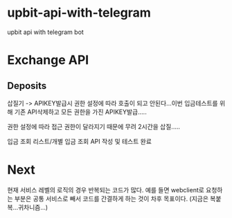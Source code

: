 # upbit-api-with-telegram
upbit api with telegram bot


# Exchange API

## Deposits

삽질기 -> APIKEY발급시 권한 설정에 따라 호출이 되고 안된다...이번 입금테스트를 위해 기존 API삭제하고 모든 권한을 가진 APIKEY발급.....

권한 설정에 따라 접근 권한이 달라지기 때문에 무려 2시간을 삽질.....

입금 조회 리스트/개별 입금 조회 API 작성 및 테스트 완료

# Next
현재 서비스 레벨의 로직의 경우 반복되는 코드가 많다. 예를 들면 webclient로 요청하는 부분은 공통 서비스로 빼서 코드를 간결하게 하는 것이 차후 목표이다.
(지금은 복붙복...귀차니즘...)
